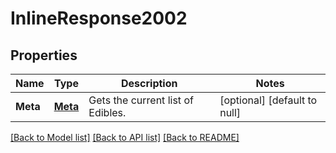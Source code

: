 # InlineResponse2002

## Properties
Name | Type | Description | Notes
------------ | ------------- | ------------- | -------------
**Meta** | [**Meta**](Meta.md) | Gets the current list of Edibles. | [optional] [default to null]

[[Back to Model list]](../README.md#documentation-for-models) [[Back to API list]](../README.md#documentation-for-api-endpoints) [[Back to README]](../README.md)


